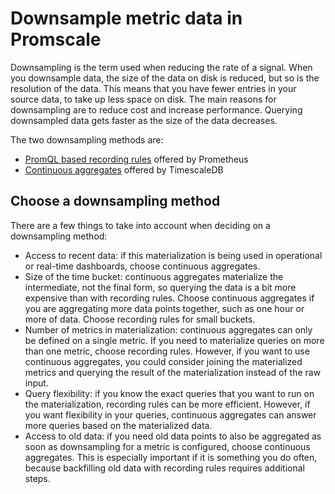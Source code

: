 # Downsample metric data in Promscale
Downsampling is the term used when reducing the rate of a signal. When you
downsample data, the size of the data on disk is reduced, but so is the
resolution of the data. This means that you have fewer entries in your source
data, to take up less space on disk. The main reasons for downsampling are to
reduce cost and increase performance. Querying downsampled data gets faster as
the size of the data decreases.

The two downsampling methods are:

* [PromQL based recording rules](recording) offered by Prometheus
* [Continuous aggregates](caggs) offered by TimescaleDB

## Choose a downsampling method
There are a few things to take into account when deciding on a downsampling
method:

*   Access to recent data: if this materialization is being used in operational
    or real-time dashboards, choose continuous aggregates.
*   Size of the time bucket: continuous aggregates materialize the intermediate,
    not the final form, so querying the data is a bit more expensive than with
    recording rules. Choose continuous aggregates if you are aggregating more
    data points together, such as one hour or more of data. Choose recording
    rules for small buckets.
*   Number of metrics in materialization: continuous aggregates can only be
    defined on a single metric. If you need to materialize queries on more than
    one metric, choose recording rules. However, if you want to use continuous
    aggregates, you could consider joining the materialized metrics and querying
    the result of the materialization instead of the raw input.
*   Query flexibility: if you know the exact queries that you want to run on the
    materialization, recording rules can be more efficient. However, if you want
    flexibility in your queries, continuous aggregates can answer more queries
    based on the materialized data.
*   Access to old data: if you need old data points to also be aggregated as
    soon as downsampling for a metric is configured, choose continuous
    aggregates. This is especially important if it is something you do often,
    because backfilling old data with recording rules requires additional steps.

[recording]: /downsample-data/recording/
[caggs]: /downsample-data/caggs/